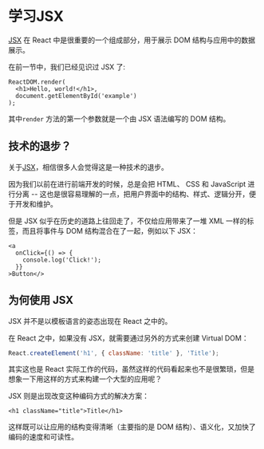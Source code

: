 # 学习JSX

[JSX](https://github.com/facebook/jsx) 在 React 中是很重要的一个组成部分，用于展示 DOM 结构与应用中的数据展示。

在前一节中，我们已经见识过 JSX 了:

```
ReactDOM.render(
  <h1>Hello, world!</h1>,
  document.getElementById('example')
);
```

其中`render` 方法的第一个参数就是一个由 JSX 语法编写的 DOM 结构。

## 技术的退步？

关于[JSX](https://github.com/facebook/jsx)，相信很多人会觉得这是一种技术的退步。

因为我们以前在进行前端开发的时候，总是会把 HTML、 CSS 和 JavaScript 进行分离 -- 这也是很容易理解的一点，把用户界面中的结构、样式、逻辑分开，便于开发和维护。

但是 JSX 似乎在历史的道路上往回走了，不仅给应用带来了一堆 XML 一样的标签，而且将事件与 DOM 结构混合在了一起，例如以下 JSX：

```
<a
  onClick={() => {
    console.log('Click!');
  }}
>Button</>
```

## 为何使用 JSX

JSX 并不是以模板语言的姿态出现在 React 之中的。

在 React 之中，如果没有 JSX，就需要通过另外的方式来创建 Virtual DOM：

```js
React.createElement('h1', { className: 'title' }, 'Title');
```

其实这也是 React 实际工作的代码，虽然这样的代码看起来也不是很繁琐，但是想象一下用这样的方式来构建一个大型的应用呢？

JSX 则是出现改变这种编码方式的解决方案：

```
<h1 className="title">Title</h1>
```

这样既可以让应用的结构变得清晰（主要指的是 DOM 结构）、语义化，又加快了编码的速度和可读性。
